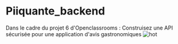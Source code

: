 # Piiquante_backend
Dans le cadre du projet 6 d'Openclassrooms : Construisez une API sécurisée pour une application d'avis gastronomiques
![hot](https://user-images.githubusercontent.com/110463007/227981712-b1dfb9f3-1184-45c5-8d1d-b9f5cf598fdb.png)
